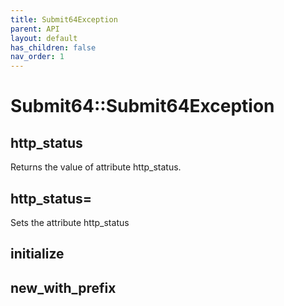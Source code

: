 ```yaml
---
title: Submit64Exception
parent: API
layout: default
has_children: false
nav_order: 1
---
```

# Submit64::Submit64Exception



## http_status
Returns the value of attribute http_status.

## http_status=
Sets the attribute http_status

## initialize


## new_with_prefix


